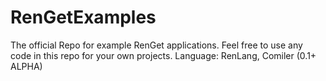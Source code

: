 # RenGetExamples
The official Repo for example RenGet applications. Feel free to use any code in this repo for your own projects. Language: RenLang, Comiler (0.1+ ALPHA)
